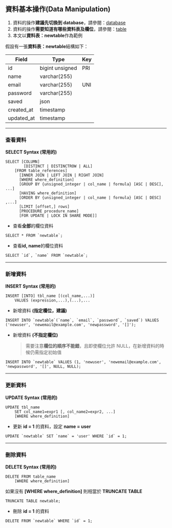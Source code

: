 ## 資料基本操作(Data Manipulation)

1. 資料的操作**建議先切換到 database**，請參閱：[database](./database.md)
2. 資料的操作**需要知道有哪些資料表及欄位**，請參閱：[table](./table.md)
3. 本文以**資料表：newtable**作為範例

假設有一張**資料表：newtable**結構如下：

|Field     |Type           |Key |
|----------|---------------|----|
|id        |bigint unsigned|PRI |
|name      |varchar(255)   |    |
|email     |varchar(255)   |UNI |
|password  |varchar(255)   |    |
|saved     |json           |    |
|created_at|timestamp      |    |
|updated_at|timestamp      |    |

---

### 查看資料

**SELECT Syntax (常用的)**

```
SELECT [COLUMN]
        [DISTINCT | DISTINCTROW | ALL]
    [FROM table_references]
      [INNER JOIN | LEFT JOIN | RIGHT JOIN]
      [WHERE where_definition]
      [GROUP BY {unsigned_integer | col_name | formula} [ASC | DESC], ...]
      [HAVING where_definition]
      [ORDER BY {unsigned_integer | col_name | formula} [ASC | DESC] ,...]
      [LIMIT [offset,] rows]
      [PROCEDURE procedure_name]
      [FOR UPDATE | LOCK IN SHARE MODE]]
```

* 查看**全部**的欄位資料

```
SELECT * FROM `newtable`;
```

* 查看**id, name**的欄位資料

```
SELECT `id`, `name` FROM `newtable`;
```

---

### 新增資料

**INSERT Syntax (常用的)**

```
INSERT [INTO] tbl_name [(col_name,...)]
    VALUES (expression,...),(...),...
```

* 新增資料 **(指定欄位，建議)**

```
INSERT INTO `newtable`(`name`, `email`, `password`, `saved`) VALUES ('newuser', 'newemail@example.com', 'newpassword', '[]');
```

* 新增資料 **(不指定欄位)**

    > 需要注意**欄位的順序不能錯**，且即使欄位允許 NULL，在新增資料的時候仍需指定初始值

```
INSERT INTO `newtable` VALUES (1, 'newuser', 'newemail@example.com', 'newpassword', '[]', NULL, NULL);
```

---

### 更新資料

**UPDATE Syntax (常用的)**

```
UPDATE tbl_name
    SET col_name1=expr1 [, col_name2=expr2, ...]
    [WHERE where_definition]
```

* 更新 **id = 1** 的資料，設定 **name = user**

```
UPDATE `newtable` SET `name` = 'user' WHERE `id` = 1;
```

---

### 刪除資料

**DELETE Syntax (常用的)**

```
DELETE FROM table_name
    [WHERE where_definition]
```

如果沒有 **[WHERE where_definition]** 則相當於 **TRUNCATE TABLE**

```
TRUNCATE TABLE newtable;
```

* 刪除 **id = 1** 的資料

```
DELETE FROM `newtable` WHERE `id` = 1;
```